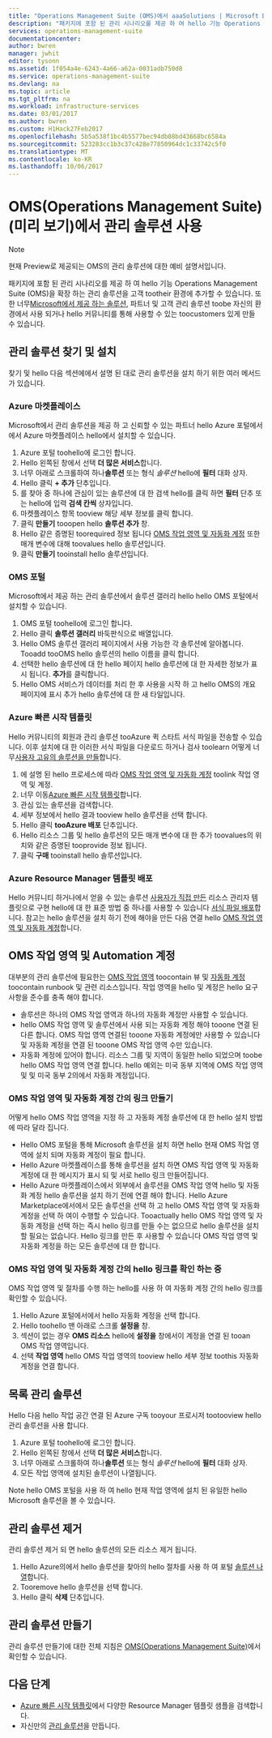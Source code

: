 ```yaml
---
title: "Operations Management Suite (OMS)에서 aaaSolutions | Microsoft Docs"
description: "패키지에 포함 된 관리 시나리오를 제공 하 여 hello 기능 Operations Management Suite (OMS)을 확장 하는 솔루션을 고객 tootheir OMS 작업 영역을 추가할 수 있습니다.  이 문서에서는 고객 및 파트너가 사용자 지정 솔루션을 만드는 방법에 대한 세부 정보를 제공합니다."
services: operations-management-suite
documentationcenter: 
author: bwren
manager: jwhit
editor: tysonn
ms.assetid: 1f054a4e-6243-4a66-a62a-0031adb750d8
ms.service: operations-management-suite
ms.devlang: na
ms.topic: article
ms.tgt_pltfrm: na
ms.workload: infrastructure-services
ms.date: 03/01/2017
ms.author: bwren
ms.custom: H1Hack27Feb2017
ms.openlocfilehash: 5b5a538f1bc4b5577bec94db08bd43668bc6584a
ms.sourcegitcommit: 523283cc1b3c37c428e77850964dc1c33742c5f0
ms.translationtype: MT
ms.contentlocale: ko-KR
ms.lasthandoff: 10/06/2017
---
```

# <a name="working-with-management-solutions-in-operations-management-suite-oms-preview"></a>OMS(Operations Management Suite)(미리 보기)에서 관리 솔루션 사용
> [!NOTE]
> 현재 Preview로 제공되는 OMS의 관리 솔루션에 대한 예비 설명서입니다.    
> 
> 

패키지에 포함 된 관리 시나리오를 제공 하 여 hello 기능 Operations Management Suite (OMS)을 확장 하는 관리 솔루션을 고객 tootheir 환경에 추가할 수 있습니다.  또한 너무[Microsoft에서 제공 하는 솔루션](../log-analytics/log-analytics-add-solutions.md), 파트너 및 고객 관리 솔루션 toobe 자신의 환경에서 사용 되거나 hello 커뮤니티를 통해 사용할 수 있는 toocustomers 있게 만들 수 있습니다.

## <a name="finding-and-installing-management-solutions"></a>관리 솔루션 찾기 및 설치
찾기 및 hello 다음 섹션에에서 설명 된 대로 관리 솔루션을 설치 하기 위한 여러 메서드가 있습니다.

### <a name="azure-marketplace"></a>Azure 마켓플레이스
Microsoft에서 관리 솔루션을 제공 하 고 신뢰할 수 있는 파트너 hello Azure 포털에서에서 Azure 마켓플레이스 hello에서 설치할 수 있습니다.

1. Azure 포털 toohello에 로그인 합니다.
2. Hello 왼쪽된 창에서 선택 **더 많은 서비스**합니다.
3. 너무 아래로 스크롤하여 하나**솔루션** 또는 형식 *솔루션* hello에 **필터** 대화 상자.
4. Hello 클릭 **+ 추가** 단추입니다.
5. 를 찾아 중 하나에 관심이 있는 솔루션에 대 한 검색 hello를 클릭 하면 **필터** 단추 또는 hello에 입력 **검색 칸씩** 상자입니다.
6. 마켓플레이스 항목 tooview 해당 세부 정보를 클릭 합니다.
7. 클릭 **만들기** tooopen hello **솔루션 추가** 창.
8. Hello 같은 증명된 toorequired 정보 됩니다 [OMS 작업 영역 및 자동화 계정](#oms-workspace-and-automation-account) 또한 매개 변수에 대해 toovalues hello 솔루션입니다.
9. 클릭 **만들기** tooinstall hello 솔루션입니다.

### <a name="oms-portal"></a>OMS 포털
Microsoft에서 제공 하는 관리 솔루션에서 솔루션 갤러리 hello hello OMS 포털에서 설치할 수 있습니다.

1. OMS 포털 toohello에 로그인 합니다.
2. Hello 클릭 **솔루션 갤러리** 바둑판식으로 배열입니다.
3. Hello OMS 솔루션 갤러리 페이지에서 사용 가능한 각 솔루션에 알아봅니다. Tooadd tooOMS hello 솔루션의 hello 이름을 클릭 합니다.
4. 선택한 hello 솔루션에 대 한 hello 페이지 hello 솔루션에 대 한 자세한 정보가 표시 됩니다. **추가**를 클릭합니다.
5. Hello OMS 서비스가 데이터를 처리 한 후 사용을 시작 하 고 hello OMS의 개요 페이지에 표시 추가 hello 솔루션에 대 한 새 타일입니다.

### <a name="azure-quickstart-templates"></a>Azure 빠른 시작 템플릿
Hello 커뮤니티의 회원과 관리 솔루션 tooAzure 퀵 스타트 서식 파일을 전송할 수 있습니다.  이후 설치에 대 한 이러한 서식 파일을 다운로드 하거나 검사 toolearn 어떻게 너무[사용자 고유의 솔루션을 만들](#creating-a-solution)합니다.

1. 에 설명 된 hello 프로세스에 따라 [OMS 작업 영역 및 자동화 계정](#oms-workspace-and-automation-account) toolink 작업 영역 및 계정.
2. 너무 이동[Azure 빠른 시작 템플릿](https://azure.microsoft.com/documentation/templates/)합니다.  
3. 관심 있는 솔루션을 검색합니다.
4. 세부 정보에서 hello 결과 tooview hello 솔루션을 선택 합니다.
5. Hello 클릭 **tooAzure 배포** 단추입니다.
6. Hello 리소스 그룹 및 hello 솔루션의 모든 매개 변수에 대 한 추가 toovalues의 위치와 같은 증명된 tooprovide 정보 됩니다.
7. 클릭 **구매** tooinstall hello 솔루션입니다.

### <a name="deploy-azure-resource-manager-template"></a>Azure Resource Manager 템플릿 배포
Hello 커뮤니티 하거나에서 얻을 수 있는 솔루션 [사용자가 직접 만든](#creating-a-solution) 리소스 관리자 템플릿으로 구현 hello에 대 한 표준 방법 중 하나를 사용할 수 있습니다 [서식 파일 배포](../azure-resource-manager/resource-group-template-deploy-portal.md)합니다.  참고는 hello 솔루션을 설치 하기 전에 해야을 만든 다음 연결 hello [OMS 작업 영역 및 자동화 계정](#oms-workspace-and-automation-account)합니다.

## <a name="oms-workspace-and-automation-account"></a>OMS 작업 영역 및 Automation 계정
대부분의 관리 솔루션에 필요한는 [OMS 작업 영역](../log-analytics/log-analytics-manage-access.md) toocontain 뷰 및 [자동화 계정](../automation/automation-security-overview.md#automation-account-overview) toocontain runbook 및 관련 리소스입니다. 작업 영역을 hello 및 계정은 hello 요구 사항을 준수를 충족 해야 합니다.

* 솔루션은 하나의 OMS 작업 영역과 하나의 자동화 계정만 사용할 수 있습니다.  
* hello OMS 작업 영역 및 솔루션에서 사용 되는 자동화 계정 해야 tooone 연결 된 다른 합니다. OMS 작업 영역 연결된 tooone 자동화 계정에만 사용할 수 있습니다 및 자동화 계정을 연결 된 tooone OMS 작업 영역 수만 있습니다.
* 자동화 계정에 있어야 합니다. 리소스 그룹 및 지역이 동일한 hello 되었으며 toobe hello OMS 작업 영역 연결 합니다.  hello 예외는 미국 동부 지역에 OMS 작업 영역 및 및 미국 동부 2의에서 자동화 계정입니다.

### <a name="creating-a-link-between-an-oms-workspace-and-automation-account"></a>OMS 작업 영역 및 자동화 계정 간의 링크 만들기
어떻게 hello OMS 작업 영역을 지정 하 고 자동화 계정 솔루션에 대 한 hello 설치 방법에 따라 달라 집니다.

* Hello OMS 포털을 통해 Microsoft 솔루션을 설치 하면 hello 현재 OMS 작업 영역에 설치 되며 자동화 계정이 필요 합니다.
* Hello Azure 마켓플레이스를 통해 솔루션을 설치 하면 OMS 작업 영역 및 자동화 계정에 대 한 메시지가 표시 되 및 서로 hello 링크 만들어집니다.  
* Hello Azure 마켓플레이스에서 외부에서 솔루션을 OMS 작업 영역 hello 및 자동화 계정 hello 솔루션을 설치 하기 전에 연결 해야 합니다.  Hello Azure Marketplace에서에서 모든 솔루션을 선택 하 고 hello OMS 작업 영역 및 자동화 계정을 선택 하 여이 수행할 수 있습니다.  Tooactually hello OMS 작업 영역 및 자동화 계정을 선택 하는 즉시 hello 링크를 만들 수는 없으므로 hello 솔루션을 설치할 필요는 없습니다.  Hello 링크를 만든 후 사용할 수 있습니다 OMS 작업 영역 및 자동화 계정을 하는 모든 솔루션에 대 한 합니다. 

### <a name="verifying-hello-link-between-an-oms-workspace-and-automation-account"></a>OMS 작업 영역 및 자동화 계정 간의 hello 링크를 확인 하는 중
OMS 작업 영역 및 절차를 수행 하는 hello를 사용 하 여 자동화 계정 간의 hello 링크를 확인할 수 있습니다.

1. Hello Azure 포털에서에서 hello 자동화 계정을 선택 합니다.
2. Hello toohello 맨 아래로 스크롤 **설정을** 창.
3. 섹션이 없는 경우 **OMS 리소스** hello에 **설정을** 창에서이 계정을 연결 된 tooan OMS 작업 영역입니다.
4. 선택 **작업 영역** hello OMS 작업 영역의 tooview hello 세부 정보 toothis 자동화 계정을 연결 합니다.

## <a name="listing-management-solutions"></a>목록 관리 솔루션
Hello 다음 hello 작업 공간 연결 된 Azure 구독 tooyour 프로시저 tootooview hello 관리 솔루션을 사용 합니다.

1. Azure 포털 toohello에 로그인 합니다.
2. Hello 왼쪽된 창에서 선택 **더 많은 서비스**합니다.
3. 너무 아래로 스크롤하여 하나**솔루션** 또는 형식 *솔루션* hello에 **필터** 대화 상자.
4. 모든 작업 영역에 설치된 솔루션이 나열됩니다.

Note hello OMS 포털을 사용 하 여 hello 현재 작업 영역에 설치 된 유일한 hello Microsoft 솔루션을 볼 수 있습니다.

## <a name="removing-a-management-solution"></a>관리 솔루션 제거
관리 솔루션 제거 되 면 hello 솔루션의 모든 리소스 제거 됩니다.  

1. Hello Azure의에서 hello 솔루션을 찾아의 hello 절차를 사용 하 여 포털 [솔루션 나열](#listing-solutions)합니다.
2. Tooremove hello 솔루션을 선택 합니다.
3. Hello 클릭 **삭제** 단추입니다.

## <a name="creating-a-management-solution"></a>관리 솔루션 만들기
관리 솔루션 만들기에 대한 전체 지침은 [OMS(Operations Management Suite)](operations-management-suite-solutions-creating.md)에서 확인할 수 있습니다. 

## <a name="next-steps"></a>다음 단계
* [Azure 빠른 시작 템플릿](https://azure.microsoft.com/documentation/templates)에서 다양한 Resource Manager 템플릿 샘플을 검색합니다.
* 자신만의 [관리 솔루션](operations-management-suite-solutions-creating.md)을 만듭니다.

